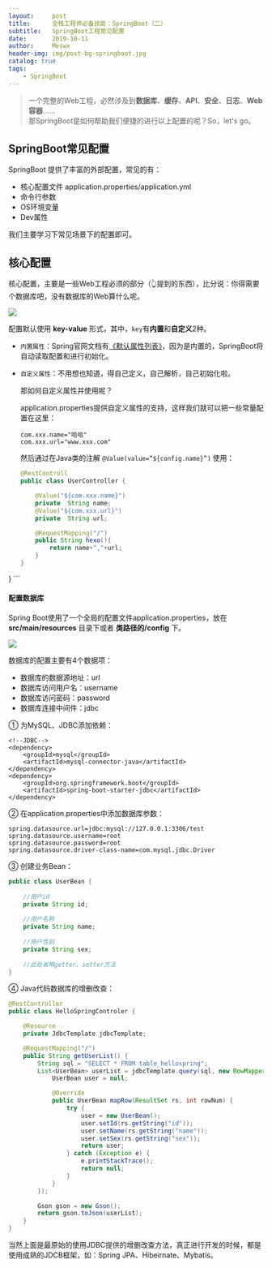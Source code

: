 ```yaml
---
layout:     post
title:      全栈工程师必备技能：SpringBoot（二）
subtitle:   SpringBoot工程常见配置
date:       2019-10-11
author:     Meswx
header-img: img/post-bg-springboot.jpg
catalog: true
tags:
    - SpringBoot
---
```


> 一个完整的Web工程，必然涉及到**数据库**、**缓存**、**API**、**安全**、**日志**、**Web容器**......<br>
> 那SpringBoot是如何帮助我们便捷的进行以上配置的呢？So，let's go。

## SpringBoot常见配置

SpringBoot 提供了丰富的外部配置，常见的有： 

* 核心配置文件 application.properties/application.yml
* 命令行参数
* OS环境变量
* Dev属性

我们主要学习下常见场景下的配置即可。

## 核心配置

核心配置，主要是一些Web工程必须的部分（👆提到的东西），比分说：你得需要个数据库吧，没有数据库的Web算什么呢。

![](https://tva1.sinaimg.cn/large/006y8mN6gy1g7u8ak2x8pj312g0icdgg.jpg)

配置默认使用 **key-value** 形式，其中，`key`有**内置**和**自定义**2种。

* `内置属性`：Spring官网文档有[《默认属性列表》](https://docs.spring.io/spring-boot/docs/current/reference/html/common-application-properties.html#common-application-properties)，因为是内置的，SpringBoot将自动读取配置和进行初始化。

* `自定义属性`：不用想也知道，得自己定义，自己解析，自己初始化啦。

	那如何自定义属性并使用呢？
	
	application.properties提供自定义属性的支持，这样我们就可以把一些常量配置在这里：
	
	```
	com.xxx.name="哈哈"
	com.xxx.url="www.xxx.com"
	```
	
	然后通过在Java类的注解 `@Value(value=”${config.name}”)` 使用：
	
	```java
	@RestControll	
	public class UserController {

	    @Value("${com.xxx.name}")
	    private  String name;
	    @Value("${com.xxx.url}")
	    private  String url;
	
	    @RequestMapping("/")
	    public String hexo(){
	        return name+","+url;
	    }
	}

}
	```

#### 配置数据库

Spring Boot使用了一个全局的配置文件application.properties，放在 **src/main/resources** 目录下或者 **类路径的/config** 下。

![](https://tva1.sinaimg.cn/large/006y8mN6gy1g7u9mabkcgj30g60ig74n.jpg)

数据库的配置主要有4个数据项：

* 数据库的数据源地址：url
* 数据库访问用户名：username
* 数据库访问密码：password
* 数据库连接中间件：jdbc

① 为MySQL、JDBC添加依赖：

	<!--JDBC-->
	<dependency>
	    <groupId>mysql</groupId>
	    <artifactId>mysql-connector-java</artifactId>
	</dependency>
	<dependency>
	    <groupId>org.springframework.boot</groupId>
	    <artifactId>spring-boot-starter-jdbc</artifactId>
	</dependency>

② 在application.properties中添加数据库参数：

	spring.datasource.url=jdbc:mysql://127.0.0.1:3306/test
	spring.datasource.username=root
	spring.datasource.password=root
	spring.datasource.driver-class-name=com.mysql.jdbc.Driver
	
③ 创建业务Bean：

```java
public class UserBean {
	
	//用户id
	private String id;
	    
	//用户名称
	private String name;
	
	//用户性别
	private String sex;
	    
	//此处省略getter、setter方法
}
```

④ Java代码数据库的增删改查：

```java
@RestController
public class HelloSpringControler {

	@Resource
	private JdbcTemplate jdbcTemplate;

	@RequestMapping("/")
	public String getUserList() {
		String sql = "SELECT * FROM table_hellospring";
		List<UserBean> userList = jdbcTemplate.query(sql, new RowMapper<UserBean>() {
			UserBean user = null;

			@Override
			public UserBean mapRow(ResultSet rs, int rowNum) {
				try {
					user = new UserBean();
					user.setId(rs.getString("id"));
					user.setName(rs.getString("name"));
					user.setSex(rs.getString("sex"));
					return user;
				} catch (Exception e) {
					e.printStackTrace();
					return null;
				}
			}
		});

		Gson gson = new Gson();
		return gson.toJson(userList);
	}
}
```

当然上面是最原始的使用JDBC提供的增删改查方法，真正进行开发的时候，都是使用成熟的JDCB框架，如：Spring JPA、Hibeirnate、Mybatis。